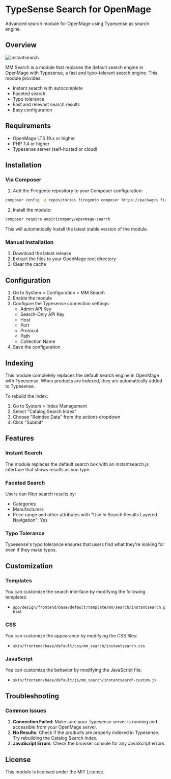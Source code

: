 # TypeSense Search for OpenMage

Advanced search module for OpenMage using Typesense as search engine.

## Overview

![instantsearch](https://github.com/user-attachments/assets/7b3c4210-d537-456e-9848-3207d826c025)

MM Search is a module that replaces the default search engine in OpenMage with Typesense, a fast and typo-tolerant search engine. This module provides:

- Instant search with autocomplete
- Faceted search
- Typo tolerance
- Fast and relevant search results
- Easy configuration

## Requirements

- OpenMage LTS 19.x or higher
- PHP 7.4 or higher
- Typesense server (self-hosted or cloud)

## Installation

### Via Composer

1. Add the Firegento repository to your Composer configuration:

```bash
composer config -g repositories.firegento composer https://packages.firegento.com
```

2. Install the module:

```bash
composer require empiricompany/openmage-search
```

This will automatically install the latest stable version of the module.

### Manual Installation

1. Download the latest release
2. Extract the files to your OpenMage root directory
3. Clear the cache

## Configuration

1. Go to System > Configuration > MM Search
2. Enable the module
3. Configure the Typesense connection settings:
   - Admin API Key
   - Search-Only API Key
   - Host
   - Port
   - Protocol
   - Path
   - Collection Name
4. Save the configuration

## Indexing

This module completely replaces the default search engine in OpenMage with Typesense. When products are indexed, they are automatically added to Typesense.

To rebuild the index:

1. Go to System > Index Management
2. Select "Catalog Search Index"
3. Choose "Reindex Data" from the actions dropdown
4. Click "Submit"

## Features

### Instant Search

The module replaces the default search box with an instantsearch.js interface that shows results as you type.

### Faceted Search

Users can filter search results by:
- Categories
- Manufacturers
- Price range
and other attributes with "Use In Search Results Layered Navigation": Yes

### Typo Tolerance

Typesense's typo tolerance ensures that users find what they're looking for even if they make typos.

## Customization

### Templates

You can customize the search interface by modifying the following templates:

- `app/design/frontend/base/default/template/mm/search/instantsearch.phtml`

### CSS

You can customize the appearance by modifying the CSS files:

- `skin/frontend/base/default/css/mm_search/instantsearch.css`

### JavaScript

You can customize the behavior by modifying the JavaScript file:

- `skin/frontend/base/default/js/mm_search/instantsearch-custom.js`

## Troubleshooting

### Common Issues

1. **Connection Failed**: Make sure your Typesense server is running and accessible from your OpenMage server.
2. **No Results**: Check if the products are properly indexed in Typesense. Try rebuilding the Catalog Search Index.
3. **JavaScript Errors**: Check the browser console for any JavaScript errors.

## License

This module is licensed under the MIT License.
